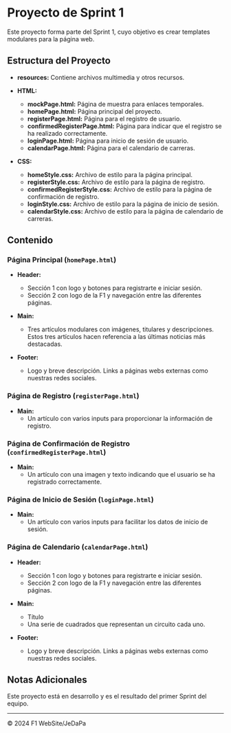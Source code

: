 # Proyecto de Sprint 1

Este proyecto forma parte del Sprint 1, cuyo objetivo es crear templates modulares para la página web.

## Estructura del Proyecto

- **resources:** Contiene archivos multimedia y otros recursos.
  
- **HTML:**
  - **mockPage.html:** Página de muestra para enlaces temporales.
  - **homePage.html:** Página principal del proyecto. 
  - **registerPage.html:** Página para el registro de usuario.
  - **confirmedRegisterPage.html:** Página para indicar que el registro se ha realizado correctamente.
  - **loginPage.html:** Página para inicio de sesión de usuario.
  - **calendarPage.html:** Página para el calendario de carreras.
  
- **CSS:**
  - **homeStyle.css:** Archivo de estilo para la página principal.
  - **registerStyle.css:** Archivo de estilo para la página de registro.
  - **confirmedRegisterStyle.css:** Archivo de estilo para la página de confirmación de registro.
  - **loginStyle.css:** Archivo de estilo para la página de inicio de sesión.
  - **calendarStyle.css:** Archivo de estilo para la página de calendario de carreras.

## Contenido

### Página Principal (`homePage.html`)

- **Header:**
  - Sección 1 con logo y botones para registrarte e iniciar sesión.
  - Sección 2 con logo de la F1 y navegación entre las diferentes páginas.

- **Main:**
  - Tres artículos modulares con imágenes, titulares y descripciones. Estos tres artículos hacen referencia a las últimas noticias más destacadas.
  
- **Footer:**
  - Logo y breve descripción. Links a páginas webs externas como nuestras redes sociales.
 
### Página de Registro (`registerPage.html`)
 
- **Main:**
  - Un artículo con varios inputs para proporcionar la información de registro.
 
### Página de Confirmación de Registro (`confirmedRegisterPage.html`)
 
- **Main:**
  - Un artículo con una imagen y texto indicando que el usuario se ha registrado correctamente.
 
### Página de Inicio de Sesión  (`loginPage.html`)
 
- **Main:**
  - Un artículo con varios inputs para facilitar los datos de inicio de sesión.
 
### Página de Calendario  (`calendarPage.html`)
 
- **Header:**
  - Sección 1 con logo y botones para registrarte e iniciar sesión.
  - Sección 2 con logo de la F1 y navegación entre las diferentes páginas.

- **Main:**
  - Título 
  - Una serie de cuadrados que representan un circuito cada uno.
  
- **Footer:**
  - Logo y breve descripción. Links a páginas webs externas como nuestras redes sociales.

## Notas Adicionales

Este proyecto está en desarrollo y es el resultado del primer Sprint del equipo.

---

© 2024 F1 WebSite/JeDaPa
